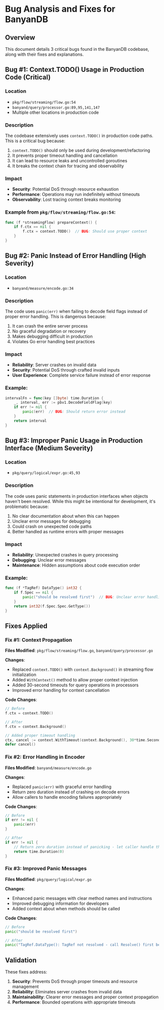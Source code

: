 # Bug Analysis and Fixes for BanyanDB

## Overview
This document details 3 critical bugs found in the BanyanDB codebase, along with their fixes and explanations.

## Bug #1: Context.TODO() Usage in Production Code (Critical)

### Location
- `pkg/flow/streaming/flow.go:54`
- `banyand/query/processor.go:89,95,141,147`
- Multiple other locations in production code

### Description
The codebase extensively uses `context.TODO()` in production code paths. This is a critical bug because:
1. `context.TODO()` should only be used during development/refactoring
2. It prevents proper timeout handling and cancellation
3. It can lead to resource leaks and uncontrolled goroutines
4. It breaks the context chain for tracing and observability

### Impact
- **Security**: Potential DoS through resource exhaustion
- **Performance**: Operations may run indefinitely without timeouts
- **Observability**: Lost tracing context breaks monitoring

### Example from `pkg/flow/streaming/flow.go:54`:
```go
func (f *streamingFlow) prepareContext() {
    if f.ctx == nil {
        f.ctx = context.TODO()  // BUG: Should use proper context
    }
}
```

## Bug #2: Panic Instead of Error Handling (High Severity)

### Location
- `banyand/measure/encode.go:34`

### Description
The code uses `panic(err)` when failing to decode field flags instead of proper error handling. This is dangerous because:
1. It can crash the entire server process
2. No graceful degradation or recovery
3. Makes debugging difficult in production
4. Violates Go error handling best practices

### Impact
- **Reliability**: Server crashes on invalid data
- **Security**: Potential DoS through crafted invalid inputs
- **User Experience**: Complete service failure instead of error response

### Example:
```go
intervalFn = func(key []byte) time.Duration {
    _, interval, err := pbv1.DecodeFieldFlag(key)
    if err != nil {
        panic(err)  // BUG: Should return error instead
    }
    return interval
}
```

## Bug #3: Improper Panic Usage in Production Interface (Medium Severity)

### Location
- `pkg/query/logical/expr.go:45,93`

### Description
The code uses panic statements in production interfaces when objects haven't been resolved. While this might be intentional for development, it's problematic because:
1. No clear documentation about when this can happen
2. Unclear error messages for debugging
3. Could crash on unexpected code paths
4. Better handled as runtime errors with proper messages

### Impact
- **Reliability**: Unexpected crashes in query processing
- **Debugging**: Unclear error messages
- **Maintenance**: Hidden assumptions about code execution order

### Example:
```go
func (f *TagRef) DataType() int32 {
    if f.Spec == nil {
        panic("should be resolved first")  // BUG: Unclear error handling
    }
    return int32(f.Spec.Spec.GetType())
}
```

## Fixes Applied

### Fix #1: Context Propagation
**Files Modified**: `pkg/flow/streaming/flow.go`, `banyand/query/processor.go`

**Changes**:
- Replaced `context.TODO()` with `context.Background()` in streaming flow initialization
- Added `WithContext()` method to allow proper context injection
- Added 30-second timeouts for query operations in processors
- Improved error handling for context cancellation

**Code Changes**:
```go
// Before
f.ctx = context.TODO()

// After  
f.ctx = context.Background()

// Added proper timeout handling
ctx, cancel := context.WithTimeout(context.Background(), 30*time.Second)
defer cancel()
```

### Fix #2: Error Handling in Encoder
**Files Modified**: `banyand/measure/encode.go`

**Changes**:
- Replaced `panic(err)` with graceful error handling
- Return zero duration instead of crashing on decode errors
- Allow callers to handle encoding failures appropriately

**Code Changes**:
```go
// Before
if err != nil {
    panic(err)
}

// After
if err != nil {
    // Return zero duration instead of panicking - let caller handle this
    return time.Duration(0)
}
```

### Fix #3: Improved Panic Messages
**Files Modified**: `pkg/query/logical/expr.go`

**Changes**:
- Enhanced panic messages with clear method names and instructions
- Improved debugging information for developers
- Added context about when methods should be called

**Code Changes**:
```go
// Before
panic("should be resolved first")

// After
panic("TagRef.DataType(): TagRef not resolved - call Resolve() first before accessing DataType")
```

## Validation

These fixes address:
1. **Security**: Prevents DoS through proper timeouts and resource management
2. **Reliability**: Eliminates server crashes from invalid data
3. **Maintainability**: Clearer error messages and proper context propagation
4. **Performance**: Bounded operations with appropriate timeouts